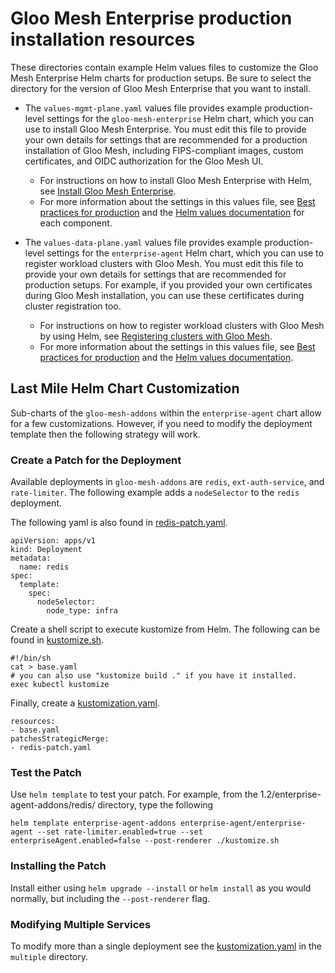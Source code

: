 # Gloo Mesh Enterprise production installation resources

These directories contain example Helm values files to customize the Gloo Mesh Enterprise Helm charts for production setups. Be sure to select the directory for the version of Gloo Mesh Enterprise that you want to install.

- The `values-mgmt-plane.yaml` values file provides example production-level settings for the `gloo-mesh-enterprise` Helm chart, which you can use to install Gloo Mesh Enterprise. You must edit this file to provide your own details for settings that are recommended for a production installation of Gloo Mesh, including FIPS-compliant images, custom certificates, and OIDC authorization for the Gloo Mesh UI.
  - For instructions on how to install Gloo Mesh Enterprise with Helm, see [Install Gloo Mesh Enterprise](https://docs.solo.io/gloo-mesh-enterprise/latest/setup/installation/enterprise_installation/).
  - For more information about the settings in this values file, see [Best practices for production](https://docs.solo.io/gloo-mesh-enterprise/latest/setup/installation/recommended_setup/) and the [Helm values documentation](https://docs.solo.io/gloo-mesh-enterprise/main/reference/helm/gloo_mesh_enterprise/latest/) for each component.

- The `values-data-plane.yaml` values file provides example production-level settings for the `enterprise-agent` Helm chart, which you can use to register workload clusters with Gloo Mesh. You must edit this file to provide your own details for settings that are recommended for production setups. For example, if you provided your own certificates during Gloo Mesh installation, you can use these certificates during cluster registration too.
  - For instructions on how to register workload clusters with Gloo Mesh by using Helm, see [Registering clusters with Gloo Mesh](https://docs.solo.io/gloo-mesh-enterprise/latest/setup/enterprise_cluster_registration/).
  - For more information about the settings in this values file, see [Best practices for production](https://docs.solo.io/gloo-mesh-enterprise/latest/setup/installation/recommended_setup/#data-plane-settings) and the [Helm values documentation](https://docs.solo.io/gloo-mesh-enterprise/main/reference/helm/gloo_mesh_enterprise/latest/enterprise_agent/).

## Last Mile Helm Chart Customization

Sub-charts of the `gloo-mesh-addons` within the `enterprise-agent` chart allow for a few customizations.  However, if you need to modify the deployment template then the following strategy will work.

### Create a Patch for the Deployment

Available deployments in `gloo-mesh-addons` are `redis`, `ext-auth-service`, and `rate-limiter`.  The following example adds a `nodeSelector` to the `redis` deployment.

The following yaml is also found in [redis-patch.yaml](./1.2/enterprise-agent-addons/redis/redis-patch.yaml).

```
apiVersion: apps/v1
kind: Deployment
metadata:
  name: redis
spec:
  template:
    spec:
      nodeSelector:
        node_type: infra
```

Create a shell script to execute kustomize from Helm.  The following can be found in [kustomize.sh](./1.2/enterprise-agent-addons/redis/kustomize.sh).

```
#!/bin/sh
cat > base.yaml
# you can also use "kustomize build ." if you have it installed.
exec kubectl kustomize
```

Finally, create a [kustomization.yaml](./1.2/enterprise-agent-addons/redis/kustomization.yaml).

```
resources:
- base.yaml
patchesStrategicMerge:
- redis-patch.yaml
```

### Test the Patch

Use `helm template` to test your patch. For example, from the 1.2/enterprise-agent-addons/redis/ directory, type the following

```
helm template enterprise-agent-addons enterprise-agent/enterprise-agent --set rate-limiter.enabled=true --set enterpriseAgent.enabled=false --post-renderer ./kustomize.sh
```

### Installing the Patch

Install either using `helm upgrade --install` or `helm install` as you would normally, but including the `--post-renderer` flag.

### Modifying Multiple Services

To modify more than a single deployment see the [kustomization.yaml](./1.2/enterprise-agent-addons/multiple/kustomization.yaml) in the `multiple` directory.